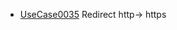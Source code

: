   * [UseCase0035](https://github.com/DomainDrivenArchitecture/ddaRequirement/blob/master/en/requirements/UseCase0035.md) Redirect http-> https